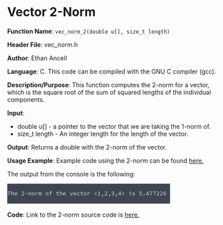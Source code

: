 # Vector 2-Norm
**Function Name**: ```vec_norm_2(double u[], size_t length)```

**Header File**: vec_norm.h

**Author**: Ethan Ancell

**Language**: C. This code can be compiled with the GNU C compiler (gcc).

**Description/Purpose**: This function computes the 2-norm for a vector, which is the square root of the sum of squared lengths of the individual components.

**Input**:
* double u[] - a pointer to the vector that we are taking the 1-norm of.
* size_t length - An integer length for the length of the vector.

**Output**: Returns a double with the 2-norm of the vector.

**Usage Example**: Example code using the 2-norm can be found [here.](https://github.com/ethanancell/math4610/blob/master/software/vectors/norm2.c)

The output from the console is the following:

![Console Output](images/norm2.png)

**Code**: Link to the 2-norm source code is [here.](https://github.com/ethanancell/math4610/blob/master/shared_library/src/vec_norm.c)
